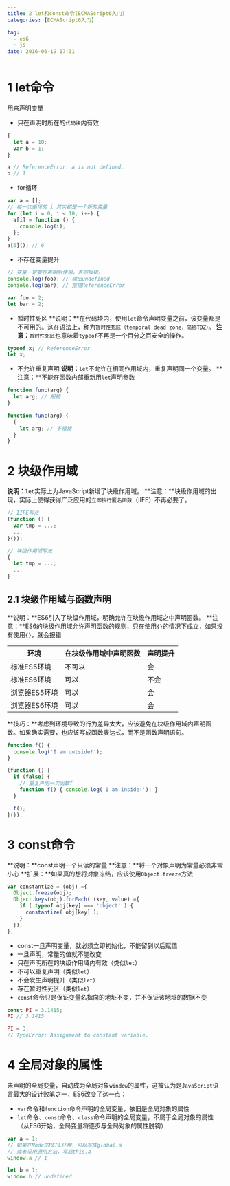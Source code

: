 ```yaml
---
title: 2 let和const命令(ECMAScript6入门)
categories: [ECMAScript6入门]

tag:
  - es6
  - js
date: 2016-06-19 17:31
---
```


# 1 let命令
用来声明变量

+ 只在声明时所在的`代码块`内有效

```javascript
{
  let a = 10;
  var b = 1;
}

a // ReferenceError: a is not defined.
b // 1
```

+ for循环

```javascript
var a = [];
// 每一次循环的 i 其实都是一个新的变量
for (let i = 0; i < 10; i++) {
  a[i] = function () {
    console.log(i);
  };
}
a[6](); // 6
```

+ 不存在变量提升

```javascript
// 变量一定要在声明后使用，否则报错。
console.log(foo); // 输出undefined
console.log(bar); // 报错ReferenceError

var foo = 2;
let bar = 2;
```

+ 暂时性死区
**说明：**在代码块内，使用`let`命令声明变量之前，该变量都是不可用的。这在语法上，称为`暂时性死区（temporal dead zone，简称TDZ）`。
**注意：**`暂时性死区`也意味着`typeof`不再是一个百分之百安全的操作。

```javascript
typeof x; // ReferenceError
let x;
```

+ 不允许重复声明
**说明：**`let`不允许在相同作用域内，重复声明同一个变量。
**注意：**不能在函数内部重新用`let`声明参数

```javascript
function func(arg) {
  let arg; // 报错
}

function func(arg) {
  {
    let arg; // 不报错
  }
}
```

# 2 块级作用域
**说明：**`let`实际上为JavaScript新增了块级作用域。
**注意：**块级作用域的出现，实际上使得获得广泛应用的`立即执行匿名函数`（IIFE）不再必要了。

```javascript
// IIFE写法
(function () {
  var tmp = ...;
  ...
}());

// 块级作用域写法
{
  let tmp = ...;
  ...
}
```


## 2.1 块级作用域与函数声明

**说明：**ES6引入了块级作用域，明确允许在块级作用域之中声明函数。
**注意：**ES6的块级作用域允许声明函数的规则，只在使用`{}`的情况下成立，如果没有使用`{}`，就会报错

环境|在块级作用域中声明函数|声明提升
-|-|-
标准ES5环境|不可以|会
标准ES6环境|可以|不会
浏览器ES5环境|可以|会
浏览器ES6环境|可以|会

**技巧：**考虑到环境导致的行为差异太大，应该避免在块级作用域内声明函数。如果确实需要，也应该写成函数表达式，而不是函数声明语句。
```javascript
function f() {
  console.log('I am outside!');
}

(function () {
  if (false) {
    // 重复声明一次函数f
    function f() { console.log('I am inside!'); }
  }

  f();
}());
```

# 3 const命令
**说明：**const声明一个只读的常量
**注意：**将一个对象声明为常量必须非常小心
**扩展：**如果真的想将对象冻结，应该使用`Object.freeze`方法
```javascript
var constantize = (obj) ={
  Object.freeze(obj);
  Object.keys(obj).forEach( (key, value) ={
    if ( typeof obj[key] === 'object' ) {
      constantize( obj[key] );
    }
  });
};
```

+ const一旦声明变量，就必须立即初始化，不能留到以后赋值
+ 一旦声明，常量的值就不能改变
+ 只在声明所在的块级作用域内有效（类似`let`）
+ 不可以重复声明（类似`let`）
+ 不会发生声明提升（类似`let`）
+ 存在暂时性死区（类似`let`）
+ `const`命令只是保证变量名指向的地址不变，并不保证该地址的数据不变

```javascript
const PI = 3.1415;
PI // 3.1415

PI = 3;
// TypeError: Assignment to constant variable.
```

# 4 全局对象的属性
未声明的全局变量，自动成为全局对象`window`的属性，这被认为是`JavaScript`语言最大的设计败笔之一，ES6改变了这一点：
+ `var`命令和`function`命令声明的全局变量，依旧是全局对象的属性
+ `let`命令、`const`命令、`class`命令声明的全局变量，不属于全局对象的属性（从ES6开始，全局变量将逐步与全局对象的属性脱钩）

```javascript
var a = 1;
// 如果在Node的REPL环境，可以写成global.a
// 或者采用通用方法，写成this.a
window.a // 1

let b = 1;
window.b // undefined
```